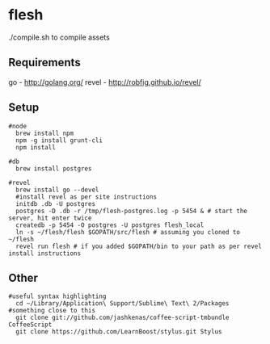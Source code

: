 # flesh

./compile.sh to compile assets


## Requirements
go - http://golang.org/
revel - http://robfig.github.io/revel/


## Setup
    #node
      brew install npm
      npm -g install grunt-cli
      npm install

    #db
      brew install postgres

    #revel
      brew install go --devel
      #install revel as per site instructions
      initdb .db -U postgres
      postgres -D .db -r /tmp/flesh-postgres.log -p 5454 & # start the server, hit enter twice
      createdb -p 5454 -O postgres -U postgres flesh_local
      ln -s ~/flesh/flesh $GOPATH/src/flesh # assuming you cloned to ~/flesh
      revel run flesh # if you added $GOPATH/bin to your path as per revel install instructions

## Other
    #useful syntax highlighting
      cd ~/Library/Application\ Support/Sublime\ Text\ 2/Packages #something close to this
      git clone git://github.com/jashkenas/coffee-script-tmbundle CoffeeScript
      git clone https://github.com/LearnBoost/stylus.git Stylus

